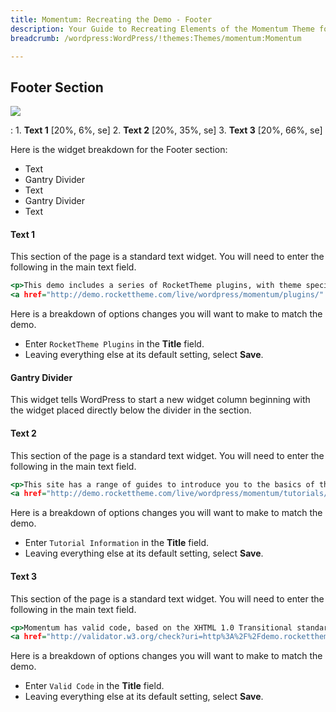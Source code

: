 ```yaml
---
title: Momentum: Recreating the Demo - Footer
description: Your Guide to Recreating Elements of the Momentum Theme for WordPress
breadcrumb: /wordpress:WordPress/!themes:Themes/momentum:Momentum

---
```


Footer Section
-----

![][demo1]

:   1. **Text 1** [20%, 6%, se]
    2. **Text 2** [20%, 35%, se]
    3. **Text 3** [20%, 66%, se]

Here is the widget breakdown for the Footer section:

* Text
* Gantry Divider
* Text
* Gantry Divider
* Text

#### Text 1

This section of the page is a standard text widget. You will need to enter the following in the main text field.

~~~ .html
<p>This demo includes a series of RocketTheme plugins, with theme specific styling.</p>
<a href="http://demo.rockettheme.com/live/wordpress/momentum/plugins/" class="readon"><span>Included Plugins</span></a>
~~~

Here is a breakdown of options changes you will want to make to match the demo.

* Enter `RocketTheme Plugins` in the **Title** field.
* Leaving everything else at its default setting, select **Save**.

#### Gantry Divider

This widget tells WordPress to start a new widget column beginning with the widget placed directly below the divider in the section.

#### Text 2

This section of the page is a standard text widget. You will need to enter the following in the main text field.

~~~ .html
<p>This site has a range of guides to introduce you to the basics of the theme.</p>
<a href="http://demo.rockettheme.com/live/wordpress/momentum/tutorials/" class="readon"><span>Available Guides</span></a>
~~~

Here is a breakdown of options changes you will want to make to match the demo.

* Enter `Tutorial Information` in the **Title** field.
* Leaving everything else at its default setting, select **Save**.

#### Text 3

This section of the page is a standard text widget. You will need to enter the following in the main text field.

~~~ .html
<p>Momentum has valid code, based on the XHTML 1.0 Transitional standards.</p>
<a href="http://validator.w3.org/check?uri=http%3A%2F%2Fdemo.rockettheme.com%2Fwordpress%2Fwp_momentum&amp;charset=%28detect+automatically%29&amp;doctype=Inline&amp;group=0" class="readon" target="_blank"><span>Validate Now</span></a>
~~~

Here is a breakdown of options changes you will want to make to match the demo.

* Enter `Valid Code` in the **Title** field.
* Leaving everything else at its default setting, select **Save**.

[demo1]: assets/demo_5.jpeg
